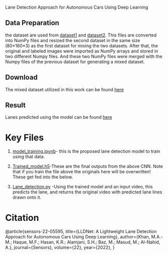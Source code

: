 Lane Detection Approach for Autonomous Cars Using Deep Learning

## Data Preparation
the dataset are used from [dataset1](https://github.com/mvirgo/MLND-Capstone) and [dataset2](https://data.mendeley.com/datasets/t576ydh9v8/4). This files are converted into NumPy files and resized the second dataset in the same size (80×160×3) as the first dataset for mixing the two datasets. After that, the original and labeled images were imported as NumPy arrays and stored in two different Numpy files. And these two NumPy files were merged with the Numpy files of the previous dataset for generating a mixed dataset.

## Download
The mixed dataset utilized in this work can be found [here](https://drive.google.com/drive/folders/11R40PdKmEBYpntgvVmQFbsE7LfIK8UEv?usp=drive_link)

## Result
Lanes predicted using the model can be found [here](https://drive.google.com/drive/folders/1kv3LV-MxHEZjQuIdmZYDGTqRjo3wy3Sf?usp=drive_link)

# Key Files
1. [model_training.ipynb](https://github.com/ampady06/IITISoC-23-IVR1-LaneDetection-using-LimitedComputationPower/blob/main/Lane_detection_using_DL/model_training.ipynb)-  this is the proposed lane detection model to train using that data.

2. [Trained_model.h5](https://github.com/ampady06/IITISoC-23-IVR1-LaneDetection-using-LimitedComputationPower/blob/main/Lane_detection_using_DL/Trained_model.h5)-These are the final outputs from the above CNN. Note that if you train the file above the originals here will be overwritten! These get fed into the below.
3. [Lane_detection.py](https://github.com/ampady06/IITISoC-23-IVR1-LaneDetection-using-LimitedComputationPower/blob/main/Lane_detection_using_DL/Lane_detection.py) -Using the trained model and an input video, this predicts the lane, and returns the original video with predicted lane lines drawn onto it.

# Citation
@article{sensors-22-05595,
  title={LLDNet: A Lightweight Lane Detection Approach for Autonomous Cars Using Deep Learning},
  author={Khan, M.A.-M.; Haque, M.F.; Hasan, K.R.; Alamjani, S.H.; Baz, M.; Masud, M.; Al-Nahid, A.},
  journal={Sensors},
  volume={22},
  year={2022},
}



